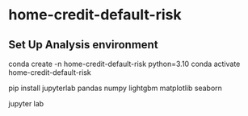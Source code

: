 # home-credit-default-risk


## Set Up Analysis environment
conda create -n home-credit-default-risk python=3.10
conda activate home-credit-default-risk

pip install jupyterlab pandas numpy lightgbm matplotlib seaborn

jupyter lab
